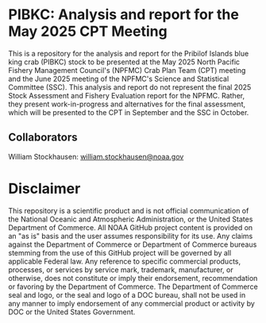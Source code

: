 # PIBKC: Analysis and report for the May 2025 CPT Meeting

This is a repository for the analysis and report for the Pribilof Islands blue king crab (PIBKC) stock to be presented at the May 2025 North Pacific Fishery Management Council's (NPFMC) Crab Plan Team (CPT) meeting and the June 2025 meeting of the NPFMC's Science and Statistical Committee (SSC). This analysis and report do not represent the final 2025 Stock Assessment and Fishery Evaluation report for the NPFMC. Rather, they present work-in-progress and alternatives for the final assessment, which will be presented to the CPT in September and the SSC in October.

## Collaborators 

William Stockhausen: william.stockhausen@noaa.gov

# Disclaimer

This repository is a scientific product and is not official communication of the National Oceanic and Atmospheric Administration, or the United States Department of Commerce. All NOAA GitHub project content is provided on an "as is" basis and the user assumes responsibility for its use. Any claims against the Department of Commerce or Department of Commerce bureaus stemming from the use of this GitHub project will be governed by all applicable Federal law. Any reference to specific commercial products, processes, or services by service mark, trademark, manufacturer, or otherwise, does not constitute or imply their endorsement, recommendation or favoring by the Department of Commerce. The Department of Commerce seal and logo, or the seal and logo of a DOC bureau, shall not be used in any manner to imply endorsement of any commercial product or activity by DOC or the United States Government.
